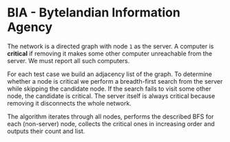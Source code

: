 # BIA - Bytelandian Information Agency

The network is a directed graph with node `1` as the server.  A computer is
**critical** if removing it makes some other computer unreachable from the
server.  We must report all such computers.

For each test case we build an adjacency list of the graph.  To determine
whether a node is critical we perform a breadth-first search from the server
while skipping the candidate node.  If the search fails to visit some other
node, the candidate is critical.  The server itself is always critical because
removing it disconnects the whole network.

The algorithm iterates through all nodes, performs the described BFS for each
(non-server) node, collects the critical ones in increasing order and outputs
their count and list.
